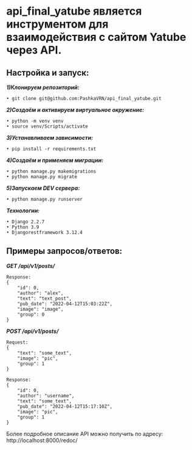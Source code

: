 # api_final_yatube является инструментом для взаимодействия с сайтом Yatube через API.

## Настройка и запуск:

***1)Клонируем репозиторий:***
``` 
• git clone git@github.com:PashkaVRN/api_final_yatube.git
``` 

***2)Создаём и активируем виртуальное окружение:***
``` 
• python -m venv venv
• source venv/Scripts/activate
``` 

***3)Устанавливаем зависимости:***
``` 
• pip install -r requirements.txt
``` 

***4)Создаём и применяем миграции:***
``` 
• python manage.py makemigrations
• python manage.py migrate
``` 
***5)Запускаем DEV сервера:***
``` 
• python manage.py runserver
``` 
***Технологии:***
``` 
• Django 2.2.7
• Python 3.9
• Djangorestframework 3.12.4
``` 
## Примеры запросов/ответов:
***GET /api/v1/posts/***
``` 
Response:
{
    "id": 0,
    "author": "alex",
    "text": "text_post",
    "pub_date": "2022-04-12T15:03:22Z",
    "image": "image",
    "group": 0
}
``` 
***POST /api/v1/posts/***
``` 
Request:
{
    "text": "some_text",
    "image": "pic",
    "group": 1
}
``` 
``` 
Response:
{
    "id": 0,
    "author": "username",
    "text": "some_text",
    "pub_date": "2022-04-12T15:17:10Z",
    "image": "pic",
    "group": 1
}
``` 
Более подробное описание API можно получить по адресу:
http://localhost:8000/redoc/